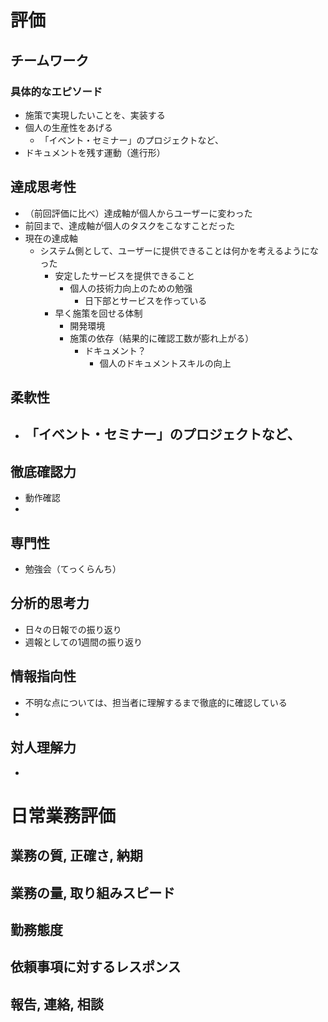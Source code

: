 # 評価
## チームワーク
### 具体的なエピソード
- 施策で実現したいことを、実装する
- 個人の生産性をあげる
	- 「イベント・セミナー」のプロジェクトなど、
- ドキュメントを残す運動（進行形）



## 達成思考性
- （前回評価に比べ）達成軸が個人からユーザーに変わった
- 前回まで、達成軸が個人のタスクをこなすことだった
- 現在の達成軸
	- システム側として、ユーザーに提供できることは何かを考えるようになった
		- 安定したサービスを提供できること
			- 個人の技術力向上のための勉强
				- 日下部とサービスを作っている
		- 早く施策を回せる体制
			- 開発環境
			- 施策の依存（結果的に確認工数が膨れ上がる）
				- ドキュメント？
					- 個人のドキュメントスキルの向上


## 柔軟性
- 「イベント・セミナー」のプロジェクトなど、
	- 



## 徹底確認力
- 動作確認
- 

## 専門性
- 勉強会（てっくらんち）


## 分析的思考力
- 日々の日報での振り返り
- 週報としての1週間の振り返り


## 情報指向性
- 不明な点については、担当者に理解するまで徹底的に確認している
- 

## 対人理解力
- 


# 日常業務評価
## 業務の質, 正確さ, 納期

## 業務の量, 取り組みスピード

## 勤務態度

## 依頼事項に対するレスポンス

## 報告, 連絡, 相談